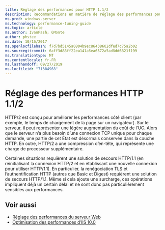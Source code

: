 ```yaml
---
title: Réglage des performances pour HTTP 1.1/2
description: Recommandations en matière de réglage des performances pour HTTP 1.1/2
ms.prod: windows-server
ms.technology: performance-tuning-guide
ms.topic: article
ms.author: IvanPash; GMonte
author: phstee
ms.date: 10/16/2017
ms.openlocfilehash: f7d7bd5145a0804b9ec86438602dfed7c75a2b02
ms.sourcegitcommit: 6aff3d88ff22ea141a6ea6572a5ad8dd6321f199
ms.translationtype: MT
ms.contentlocale: fr-FR
ms.lasthandoff: 09/27/2019
ms.locfileid: "71384968"
---
```

# <a name="performance-tuning-http-112"></a>Réglage des performances HTTP 1.1/2

HTTP/2 est conçu pour améliorer les performances côté client (par exemple, le temps de chargement de la page sur un navigateur). Sur le serveur, il peut représenter une légère augmentation du coût de l’UC. Alors que le serveur n’a plus besoin d’une connexion TCP unique pour chaque demande, une partie de cet État est désormais conservée dans la couche HTTP. En outre, HTTP/2 a une compression d’en-tête, qui représente une charge de processeur supplémentaire.

Certaines situations requièrent une solution de secours HTTP/1.1 (en réinitialisant la connexion HTTP/2 et en établissant une nouvelle connexion pour utiliser HTTP/1.1). En particulier, la renégociation TLS et l’authentification HTTP (autres que Basic et Digest) requièrent une solution de secours HTTP/1.1. Même si cela ajoute une surcharge, ces opérations impliquent déjà un certain délai et ne sont donc pas particulièrement sensibles aux performances.

## <a name="see-also"></a>Voir aussi
- [Réglage des performances du serveur Web](index.md) 
- [Optimisation des performances d’IIS 10.0](tuning-iis-10.md)